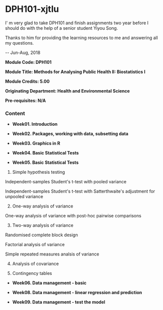 # DPH101-xjtlu

I' m very glad to take DPH101 and finish assignments two year before I should do with the help of a senior student Yiyou Song.

Thanks to him for providing the learning resources to me and answering all my questions.

-- Jun-Aug, 2018

**Module Code: DPH101**

**Module Title: Methods for Analysing Public Health II: Biostatistics I**

**Module Credits: 5.00**

**Originating Department: Health and Environmental Science**

**Pre-requisites: N/A**

### Content

- **Week01. Introduction**

- **Week02. Packages, working with data, subsetting data**

- **Week03. Graphics in R**

- **Week04. Basic Statistical Tests**

- **Week05. Basic Statistical Tests**


1. Simple hypothesis testing

Independent-samples Student's t-test with pooled variance

Independent-samples Student's t-test with Satterthwaite's adjustment for unpooled variance 

2. One-way analysis of variance

One-way analysis of variance with post-hoc pairwise comparisons

3. Two-way analysis of variance

Randomised complete block design

Factorial analysis of variance

Simple repeated measures analsis of variance

4. Analysis of covariance

5. Contingency tables


- **Week06. Data management - basic**

- **Week08. Data management - linear regression and prediction**

- **Week09. Data management - test the model**



